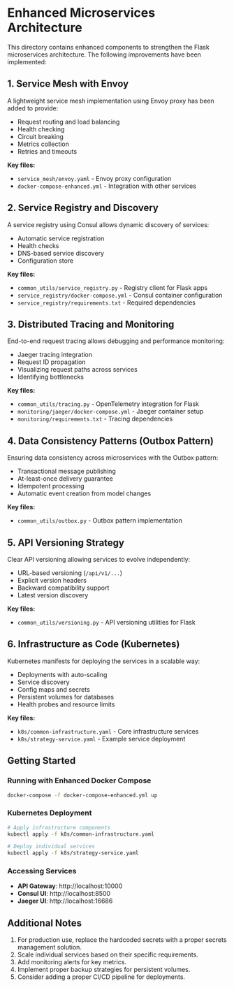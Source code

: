 # Enhanced Microservices Architecture

This directory contains enhanced components to strengthen the Flask microservices architecture. The following improvements have been implemented:

## 1. Service Mesh with Envoy

A lightweight service mesh implementation using Envoy proxy has been added to provide:

- Request routing and load balancing
- Health checking
- Circuit breaking
- Metrics collection
- Retries and timeouts

**Key files:**
- `service_mesh/envoy.yaml` - Envoy proxy configuration
- `docker-compose-enhanced.yml` - Integration with other services

## 2. Service Registry and Discovery

A service registry using Consul allows dynamic discovery of services:

- Automatic service registration
- Health checks
- DNS-based service discovery
- Configuration store

**Key files:**
- `common_utils/service_registry.py` - Registry client for Flask apps
- `service_registry/docker-compose.yml` - Consul container configuration
- `service_registry/requirements.txt` - Required dependencies

## 3. Distributed Tracing and Monitoring

End-to-end request tracing allows debugging and performance monitoring:

- Jaeger tracing integration
- Request ID propagation
- Visualizing request paths across services
- Identifying bottlenecks

**Key files:**
- `common_utils/tracing.py` - OpenTelemetry integration for Flask
- `monitoring/jaeger/docker-compose.yml` - Jaeger container setup
- `monitoring/requirements.txt` - Tracing dependencies

## 4. Data Consistency Patterns (Outbox Pattern)

Ensuring data consistency across microservices with the Outbox pattern:

- Transactional message publishing
- At-least-once delivery guarantee
- Idempotent processing
- Automatic event creation from model changes

**Key files:**
- `common_utils/outbox.py` - Outbox pattern implementation

## 5. API Versioning Strategy

Clear API versioning allowing services to evolve independently:

- URL-based versioning (`/api/v1/...`)
- Explicit version headers
- Backward compatibility support
- Latest version discovery

**Key files:**
- `common_utils/versioning.py` - API versioning utilities for Flask

## 6. Infrastructure as Code (Kubernetes)

Kubernetes manifests for deploying the services in a scalable way:

- Deployments with auto-scaling
- Service discovery
- Config maps and secrets
- Persistent volumes for databases
- Health probes and resource limits

**Key files:**
- `k8s/common-infrastructure.yaml` - Core infrastructure services
- `k8s/strategy-service.yaml` - Example service deployment

## Getting Started

### Running with Enhanced Docker Compose

```bash
docker-compose -f docker-compose-enhanced.yml up
```

### Kubernetes Deployment

```bash
# Apply infrastructure components
kubectl apply -f k8s/common-infrastructure.yaml

# Deploy individual services
kubectl apply -f k8s/strategy-service.yaml
```

### Accessing Services

- **API Gateway**: http://localhost:10000
- **Consul UI**: http://localhost:8500
- **Jaeger UI**: http://localhost:16686

## Additional Notes

1. For production use, replace the hardcoded secrets with a proper secrets management solution.
2. Scale individual services based on their specific requirements.
3. Add monitoring alerts for key metrics.
4. Implement proper backup strategies for persistent volumes.
5. Consider adding a proper CI/CD pipeline for deployments.
